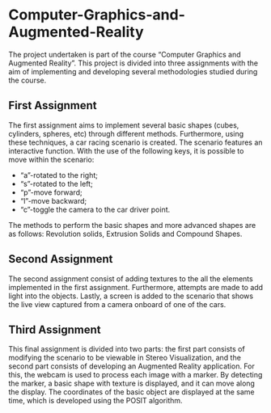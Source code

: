 # Computer-Graphics-and-Augmented-Reality
The project undertaken is part of the course “Computer Graphics and Augmented Reality”. This project is divided into three assignments with the aim of implementing and developing several methodologies studied during the course.

## First Assignment

The first assignment aims to implement several basic shapes (cubes, cylinders, spheres, etc) through different methods. Furthermore, using these techniques, a car racing scenario is created. The scenario features an interactive function. With the use of the following keys, it is possible to move within the scenario:
- “a”-rotated to the right;
-  “s”-rotated to the left;
-  “p”-move forward;
-  “l”-move backward;
-  “c”-toggle the camera to the car driver point.

The methods to perform the basic shapes and more advanced shapes are as follows: Revolution solids, Extrusion Solids and Compound Shapes.

## Second Assignment

The second assignment consist of adding textures to the all the elements implemented in the first assignment. Furthermore, attempts are made to add light into the objects. Lastly, a screen is added to the scenario that shows the live view captured from a camera onboard of one of the cars.

## Third Assignment
This final assignment is divided into two parts: the first part consists of modifying the scenario to be viewable in Stereo Visualization, and the second part consists of developing an Augmented Reality application. For this, the webcam is used to process each image with a marker. By detecting the marker, a basic shape with texture is displayed, and it can move along the display. The coordinates of the basic object are displayed at the same time, which is developed using the POSIT algorithm.

